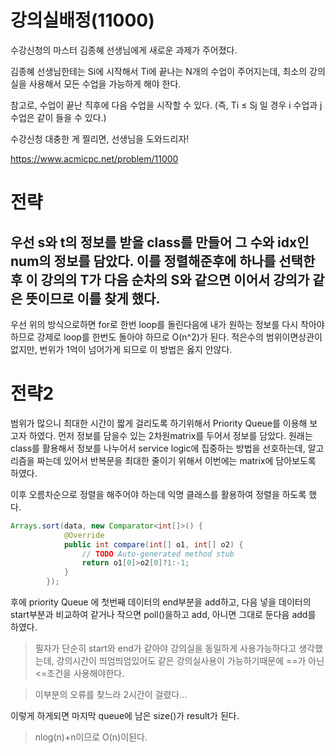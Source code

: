 # 강의실배정(11000)

수강신청의 마스터 김종혜 선생님에게 새로운 과제가 주어졌다. 

김종혜 선생님한테는 Si에 시작해서 Ti에 끝나는 N개의 수업이 주어지는데, 최소의 강의실을 사용해서 모든 수업을 가능하게 해야 한다. 

참고로, 수업이 끝난 직후에 다음 수업을 시작할 수 있다. (즉, Ti ≤ Sj 일 경우 i 수업과 j 수업은 같이 들을 수 있다.)

수강신청 대충한 게 찔리면, 선생님을 도와드리자!

https://www.acmicpc.net/problem/11000

# 전략

우선 s와 t의 정보를 받을 class를 만들어 그 수와 idx인 num의 정보를 담았다.
이를 정렬해준후에 하나를 선택한후 이 강의의 T가 다음 순차의 S와 같으면 이어서 강의가 같은 뜻이므로 이를 찾게 했다.
-----------------------------------------------
우선 위의 방식으로하면 for로 한번 loop를 돌린다음에 내가 원하는 정보를 다시 착아야하므로 강제로 loop를 한번도 돌아야 하므로
O(n^2)가 된다. 적은수의 범위이면상관이 없지만, 번위가 1억이 넘어가게 되므로 이 방법은 옳지 안않다.

# 전략2
범위가 많으니 최대한 시간이 짧게 걸리도록 하기위해서 Priority Queue를 이용해 보고자 하였다.
먼저 정보를 담을수 있는 2차원matrix를 두어서 정보를 담았다. 원래는 class를 활용해서 정보를 나누어서 service logic에 집중하는 방법을 선호하는데, 알고리즘을 짜는데 있어서
반복문을 최대한 줄이기 위해서 이번에는 matrix에 담아보도록 하였다.

이후 오름차순으로 정렬을 해주어야 하는데 익명 클래스를 활용하여 정렬을 하도록 했다.
```java
Arrays.sort(data, new Comparator<int[]>() {
			@Override
			public int compare(int[] o1, int[] o2) {
				// TODO Auto-generated method stub
				return o1[0]>o2[0]?1:-1;
			} 
		});
```

후에 priority Queue 에 첫번째 데이터의 end부분을 add하고, 다음 넣을 데이터의 start부분과 비교하여 같거나 작으면 poll()을하고 add, 아니면 그대로 둔다음 add를 하였다.

> 필자가 단순히 start와 end가 같아야 강의실을 동일하게 사용가능하다고 생각했는데, 강의시간이 띄엄띄엄있어도 같은 강의실사용이 가능하기때문에 ==가 아닌 <=조건을 사용해야한다.

> 이부분의 오류를 찾느라 2시간이 걸렸다...

이렇게 하게되면 마지막 queue에 남은 size()가 result가 된다.

> nlog(n)+n이므로 O(n)이된다.
